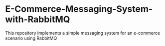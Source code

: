 # E-Commerce-Messaging-System-with-RabbitMQ
This repository implements a simple messaging system for an e-commerce scenario using RabbitMQ
